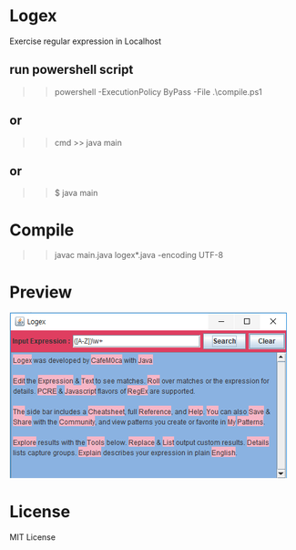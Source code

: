 # Logex
Exercise regular expression in Localhost


## run powershell script
>> powershell -ExecutionPolicy ByPass -File .\compile.ps1 

## or
>> cmd >> java main

## or
>> $ java main

# Compile
>> javac main.java logex\*.java -encoding UTF-8

# Preview
![img broken](Logex.PNG)


# License
MIT License
